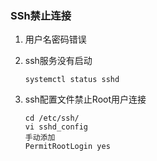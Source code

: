 ### SSh禁止连接

1. 用户名密码错误

2. ssh服务没有启动

   ```shell
   systemctl status sshd
   ```

3. ssh配置文件禁止Root用户连接

   ```shell
   cd /etc/ssh/
   vi sshd_config
   手动添加
   PermitRootLogin yes
   ```

   